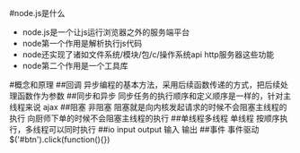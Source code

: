 #node.js是什么
- node.js是一个让js运行浏览器之外的服务端平台
- node第一个作用是解析执行js代码
- node还实现了诸如文件系统/模块/包/c/操作系统api http服务器这些功能
- node第二个作用是一个工具库

#概念和原理
##回调
异步编程的基本方法，采用后续函数传递的方式，把后续处理函数作为参数
##同步和异步
同步任务的执行顺序和定义顺序是一样的，针对主线程来说
ajax
##阻塞 非阻塞
阻塞就是向内核发起请求的时候不会阻塞主线程的执行
         向厨师下单的时候不会阻塞主线程的执行
##单线程多线程
单线程 按顺序执行，多线程可以同时执行
##io
input output
输入  输出
##事件 事件驱动
$('#btn').click(function(){})